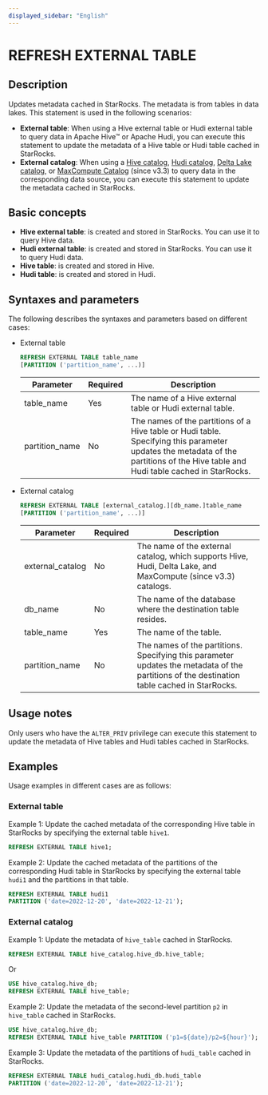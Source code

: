 ```yaml
---
displayed_sidebar: "English"
---
```


# REFRESH EXTERNAL TABLE

## Description

Updates metadata cached in StarRocks. The metadata is from tables in data lakes. This statement is used in the following scenarios:

- **External table**: When using a Hive external table or Hudi external table to query data in Apache Hive™ or Apache Hudi, you can execute this statement to update the metadata of a Hive table or Hudi table cached in StarRocks.
- **External catalog**: When using a [Hive catalog](../../../data_source/catalog/hive_catalog.md), [Hudi catalog](../../../data_source/catalog/hudi_catalog.md), [Delta Lake catalog](../../../data_source/catalog/deltalake_catalog.md), or [MaxCompute Catalog](../../../data_source/catalog/maxcompute_catalog.md) (since v3.3) to query data in the corresponding data source, you can execute this statement to update the metadata cached in StarRocks.

## Basic concepts

- **Hive external table**: is created and stored in StarRocks. You can use it to query Hive data.
- **Hudi external table**: is created and stored in StarRocks. You can use it to query Hudi data.
- **Hive table**: is created and stored in Hive.
- **Hudi table**: is created and stored in Hudi.

## Syntaxes and parameters

The following describes the syntaxes and parameters based on different cases:

- External table

    ```SQL
    REFRESH EXTERNAL TABLE table_name 
    [PARTITION ('partition_name', ...)]
    ```

    | **Parameter**  | **Required** | **Description**                                              |
    | -------------- | ------------ | ------------------------------------------------------------ |
    | table_name     | Yes          | The name of a Hive external table or Hudi external table.    |
    | partition_name | No           | The names of the partitions of a Hive table or Hudi table. Specifying this parameter updates the metadata of the partitions of the Hive table and Hudi table cached in StarRocks. |

- External catalog

    ```SQL
    REFRESH EXTERNAL TABLE [external_catalog.][db_name.]table_name
    [PARTITION ('partition_name', ...)]
    ```

    | **Parameter**    | **Required** | **Description**                                              |
    | ---------------- | ------------ | ------------------------------------------------------------ |
    | external_catalog | No           | The name of the external catalog, which supports Hive, Hudi, Delta Lake, and MaxCompute (since v3.3) catalogs.                  |
    | db_name          | No           | The name of the database where the destination table resides. |
    | table_name       | Yes          | The name of the table.                    |
    | partition_name   | No           | The names of the partitions. Specifying this parameter updates the metadata of the partitions of the destination table cached in StarRocks. |

## Usage notes

Only users who have the `ALTER_PRIV` privilege can execute this statement to update the metadata of Hive tables and Hudi tables cached in StarRocks.

## Examples

Usage examples in different cases are as follows:

### External table

Example 1: Update the cached metadata of the corresponding Hive table in StarRocks by specifying the external table `hive1`.

```SQL
REFRESH EXTERNAL TABLE hive1;
```

Example 2: Update the cached metadata of the partitions of the corresponding Hudi table in StarRocks by specifying the external table `hudi1` and the partitions in that table.

```SQL
REFRESH EXTERNAL TABLE hudi1
PARTITION ('date=2022-12-20', 'date=2022-12-21');
```

### External catalog

Example 1: Update the metadata of `hive_table` cached in StarRocks.

```SQL
REFRESH EXTERNAL TABLE hive_catalog.hive_db.hive_table;
```

Or

```SQL
USE hive_catalog.hive_db;
REFRESH EXTERNAL TABLE hive_table;
```

Example 2: Update the metadata of the second-level partition `p2` in `hive_table` cached in StarRocks.

```SQL
USE hive_catalog.hive_db;
REFRESH EXTERNAL TABLE hive_table PARTITION ('p1=${date}/p2=${hour}');
```

Example 3: Update the metadata of the partitions of `hudi_table` cached in StarRocks.

```SQL
REFRESH EXTERNAL TABLE hudi_catalog.hudi_db.hudi_table
PARTITION ('date=2022-12-20', 'date=2022-12-21');
```
